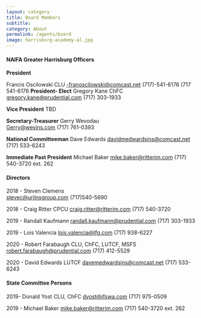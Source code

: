 ```yaml
---
layout: category
title: Board Members
subtitle: 
category: About
permalink: /agents/board
image: harrisburg-academy-al.jpg
---
```


#### NAIFA Greater Harrisburg Officers
**President** 

Francis Oscilowski CLU 
 -franoscilowski@comcast.net
 (717)-541-6176
(717 541-6176
**President- Elect** 
Gregory Kane ChFC   
gregory.kane@prudential.com
(717) 303-1933

**Vice President** 
TBD

**Secretary-Treasurer** 
Gerry Wevodau  
Gerry@wevins.com
(717) 761-0393

**National Committeeman** 
Dave Edwards
davidmedwardsins@comcast.net
(717) 533-6243

**Immediate Past President** 
Michael Baker
mike.baker@ritterim.com
(717) 540-3720 ext. 262

#### Directors
2018 - Steven Clemens  
stevec@urlinsgroup.com
(717)540-5690

2018 - Craig Ritter CPCU
craig.ritter@ritterim.com
(717) 540-3720

2019 - Randall Kaufmann 
randall.kaufmann@prudential.com
(717) 303-1933

2019 - Lois Valencia
lois.valencia@lfg.com
(717) 938-6227

2020 - Robert Farabaugh CLU, ChFC, LUTCF, MSFS
robert.farabaugh@prudential.com
(717) 412-5529

2020 - David Edwards LUTCF
davemedwardsins@comcast.net
(717) 533-6243

#### State Committee Persons
2019- Donald Yost CLU, ChFC
dyost@jfswa.com
(717) 975-0509

2019 - Michael Baker
mike.baker@ritterim.com
(717) 540-3720 ext. 262
